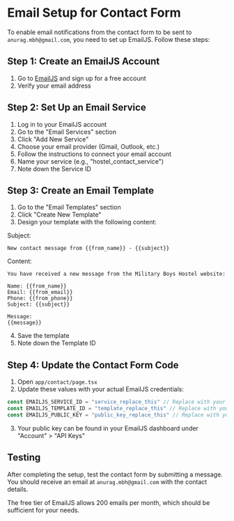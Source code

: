 # Email Setup for Contact Form

To enable email notifications from the contact form to be sent to `anurag.mbh@gmail.com`, you need to set up EmailJS. Follow these steps:

## Step 1: Create an EmailJS Account

1. Go to [EmailJS](https://www.emailjs.com/) and sign up for a free account
2. Verify your email address

## Step 2: Set Up an Email Service

1. Log in to your EmailJS account
2. Go to the "Email Services" section
3. Click "Add New Service"
4. Choose your email provider (Gmail, Outlook, etc.)
5. Follow the instructions to connect your email account
6. Name your service (e.g., "hostel_contact_service")
7. Note down the Service ID

## Step 3: Create an Email Template

1. Go to the "Email Templates" section
2. Click "Create New Template"
3. Design your template with the following content:

Subject:
```
New contact message from {{from_name}} - {{subject}}
```

Content:
```
You have received a new message from the Military Boys Hostel website:

Name: {{from_name}}
Email: {{from_email}}
Phone: {{from_phone}}
Subject: {{subject}}

Message:
{{message}}
```

4. Save the template
5. Note down the Template ID

## Step 4: Update the Contact Form Code

1. Open `app/contact/page.tsx`
2. Update these values with your actual EmailJS credentials:
```javascript
const EMAILJS_SERVICE_ID = "service_replace_this" // Replace with your service ID
const EMAILJS_TEMPLATE_ID = "template_replace_this" // Replace with your template ID
const EMAILJS_PUBLIC_KEY = "public_key_replace_this" // Replace with your public key
```

3. Your public key can be found in your EmailJS dashboard under "Account" > "API Keys"

## Testing

After completing the setup, test the contact form by submitting a message. You should receive an email at `anurag.mbh@gmail.com` with the contact details.

The free tier of EmailJS allows 200 emails per month, which should be sufficient for your needs. 